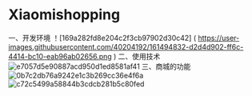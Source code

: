 # Xiaomishopping
一、开发环境
！[169a282fd8e204c2f3cb97902d30c42] ( https://user-images.githubusercontent.com/40204192/161494832-d2d4d902-ff6c-4414-bc10-eab96ab02656.png )
二、使用技术
![e7057d5e90887acd950d1ed8581af41](https://user-images.githubusercontent.com/40204192/161494944-6f4d076c-2372-4f84-b76d-43dae130b0f7.png)
三、商城的功能
![0b7c2db76a9242e1c3b269cc36e4f6a](https://user-images.githubusercontent.com/40204192/161495079-7312002d-1895-4366-ba47-faee38799851.png)
![c72c5499a58844b3cdcb281b5c80fed](https://user-images.githubusercontent.com/40204192/161495094-5d9ce25c-d5b8-4042-84ee-07d340e76110.png)

